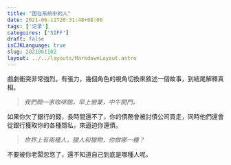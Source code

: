 ```yaml
---
title: "困在系统中的人"
date: 2021-06-11T20:31:48+08:00
tags: ['记录']
categoires: ['SIFF']
draft: false
isCJKLanguage: true
slug: 2021061102
layout: ../../layouts/MarkdownLayout.astro
---
```


戲劇衝突非常強烈。有張力，幾個角色的視角切換來敘述一個故事，到結尾解釋真相。

> *我們開一家咖啡館，早上營業，中午關門。*

如果你欠了銀行的錢，長時間還不了，你的債務會被討債公司買走，同時他們還會從銀行獲取你的各種隱私，來逼迫你還債。

> *世界上有兩種人，獵人和獵物，你做哪一種？*

不要被你老闆忽悠了，還不知道自己到底是哪種人呢。
